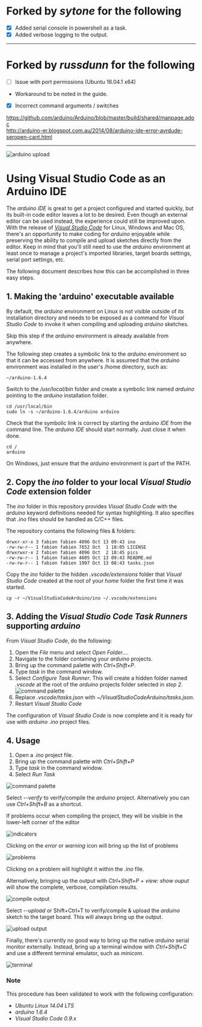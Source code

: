 # Forked by *sytone* for the following
- [x] Added serial console in powershell as a task. 
- [x] Added verbose logging to the output. 

---

# Forked by *russdunn* for the following
- [ ] Issue with port permissions (Ubuntu 16.04.1 x64)  
- Workaround to be noted in the guide.
- [x] Incorrect command arguments / switches

https://github.com/arduino/Arduino/blob/master/build/shared/manpage.adoc  
http://arduino-er.blogspot.com.au/2014/08/arduino-ide-error-avrdude-seropen-cant.html

---

![arduino upload](/pics/uploadx600.png)

# Using Visual Studio Code as an Arduino IDE

The *arduino IDE* is great to get a project configured and started quickly, but 
its built-in code editor leaves a lot to be desired. Even though an external editor
can be used instead, the experience could still be improved upon.
With the release of [*Visual Studio Code*](https://code.visualstudio.com/) for Linux,
Windows and Mac OS, there's an opportunity to make coding for *arduino* enjoyable while
preserving the ability to compile and upload sketches directly from the editor. 
Keep in mind that you'll still need to use the *arduino* environment at least once to manage
a project's imported libraries, target boards settings, serial port settings, etc.

The following document describes how this can be accomplished in three easy steps.

## 1. Making the 'arduino' executable available

By default, the *arduino* environment on Linux is not visible outside of its
installation directory and needs to be exposed as a command for *Visual Studio Code* 
to invoke it when compiling and uploading *arduino* sketches. 

Skip this step if the *arduino* environment is already available from anywhere.

The following step creates a symbolic link to the *arduino* 
environment so that it can be accessed from anywhere. It is assumed that the 
*arduino* environment was installed in the user's /home directory, such as:

```
~/arduino-1.6.4
```

Switch to the */usr/local/bin* folder and create a symbolic link named *arduino* pointing to
the *arduino* installation folder.

```
cd /usr/local/bin
sudo ln -s ~/arduino-1.6.4/arduino arduino
```

Check that the symbolic link is correct by starting the *arduino IDE* from the command line.
The *arduino IDE* should start normally. Just close it when done.

```
cd /
arduino
```

On Windows, just ensure that the *arduino* environment is part of the PATH.

## 2. Copy the *ino* folder to your local *Visual Studio Code* extension folder

The *ino* folder in this repository provides *Visual Studio Code* with the 
*arduino* keyword definitions needed for syntax highlighting. It also specifies that 
*.ino* files should be handled as C/C++ files.

The repository contains the following files & folders:

```
drwxr-xr-x 3 fabien fabien 4096 Oct 13 09:43 ino
-rw-rw-r-- 1 fabien fabien 7652 Oct  1 18:05 LICENSE
drwxrwxr-x 2 fabien fabien 4096 Oct  2 18:45 pics
-rw-rw-r-- 1 fabien fabien 4605 Oct 13 09:43 README.md
-rw-rw-r-- 1 fabien fabien 1997 Oct 13 08:43 tasks.json
```

Copy the *ino* folder to the hidden *.vscode/extensions* folder that 
*Visual Studio Code* created at the root of your *home* folder the first time it was
started.

```
cp -r ~/VisualStudioCodeArduino/ino ~/.vscode/extensions
```

## 3. Adding the *Visual Studio Code* *Task Runners* supporting *arduino*

From *Visual Studio Code*, do the following:

1. Open the *File* menu and select *Open Folder...*.
2. Navigate to the folder containing your *arduino* projects.
3. Bring up the command palette with *Ctrl+Shift+P*.
4. Type *task* in the command window.
5. Select *Configure Task Runner*. This will create a hidden folder named *.vscode* at
the root of the *arduino* projects folder selected in *step 2*. ![command palette](/pics/ConfigureTaskRunner.png)
6. Replace *.vscode/tasks.json* with *~/VisualStudioCodeArduino/tasks.json*.
7. Restart *Visual Studio Code*

The configuration of *Visual Studio Code* is now complete and it is ready for use with *arduino* 
*.ino* project files.

## 4. Usage

1. Open a *.ino* project file.
2. Bring up the command palette with *Ctrl+Shift+P*
3. Type *task* in the command window.
4. Select *Run Task*

![command palette](/pics/ArduinoTasksSelection.png)

Select *--verify* to verify/compile the *arduino* project. Alternatively you 
can use *Ctrl+Shift+B* as a shortcut.

If problems occur when compiling the project, they will be visible in the lower-left
corner of the editor

![indicators](/pics/ProblemIndicators.png)

Clicking on the *error* or *warning* icon will bring up the list of problems

![problems](/pics/problems.png)

Clicking on a problem will highlight it within the *.ino* file.

Alternatively, bringing up the output with *Ctrl+Shift+P* + *view: show ouput* will
show the complete, verbose, compilation results.

![compile output](/pics/compilex600.png)

Select *--upload* or Shift+Ctrl+T to verify/compile & upload the *arduino* sketch to the target board.
This will always bring up the output.

![upload output](/pics/uploadx600.png)

Finally, there's currently no good way to bring up the native *arduino* serial monitor externally.
Instead, bring up a terminal window with *Ctrl+Shift+C* and use a different terminal emulator,
such as *minicom*.

![terminal](/pics/terminalx600.png)

### Note

This procedure has been validated to work with the following configuration:

* *Ubuntu Linux 14.04 LTS*
* *arduino 1.6.4*
* *Visual Studio Code 0.9.x*
